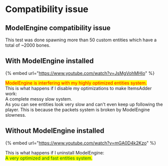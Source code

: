 # Compatibility issue

## ModelEngine compatibility issue

This test was done spawning more than 50 custom entities which have a total of \~2000 bones.

## With ModelEngine installed

{% embed url="https://www.youtube.com/watch?v=JsMgVohMHlo" %}

<mark style="color:red;">ModelEngine is interfering with my highly optimized entities system.</mark>\
This is what happens if I disable my optimizations to make ItemsAdder work: \
A complete messy slow system.\
As you can see entities look very slow and can't even keep up following the player. This is because the packets system is broken by ModelEngine slowness.

## Without ModelEngine installed

{% embed url="https://www.youtube.com/watch?v=mGA0D4k2Kzo" %}

This is what happens if I uninstall ModelEngine: \
<mark style="color:green;">A very optimized and fast entities system.</mark>

